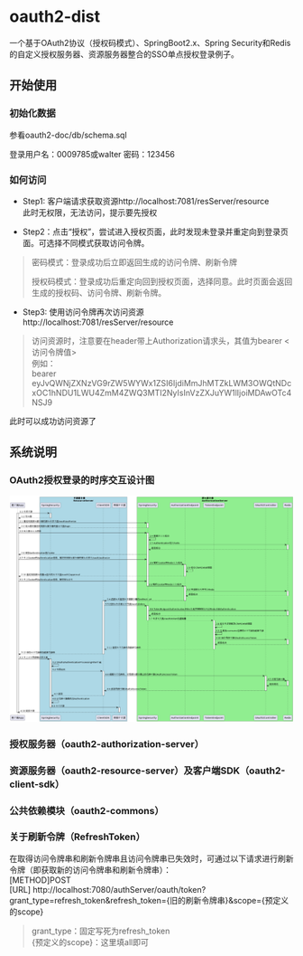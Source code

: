 # oauth2-dist
一个基于OAuth2协议（授权码模式）、SpringBoot2.x、Spring Security和Redis的自定义授权服务器、资源服务器整合的SSO单点授权登录例子。

## 开始使用
### 初始化数据
参看oauth2-doc/db/schema.sql

登录用户名：0009785或walter
密码：123456

### 如何访问
* Step1: 客户端请求获取资源http://localhost:7081/resServer/resource  
此时无权限，无法访问，提示要先授权

* Step2：点击“授权”，尝试进入授权页面，此时发现未登录并重定向到登录页面。可选择不同模式获取访问令牌。
> 密码模式：登录成功后立即返回生成的访问令牌、刷新令牌  
>
> 授权码模式：登录成功后重定向回到授权页面，选择同意。此时页面会返回生成的授权码、访问令牌、刷新令牌。  

* Step3: 使用访问令牌再次访问资源http://localhost:7081/resServer/resource  
> 访问资源时，注意要在header带上Authorization请求头，其值为bearer <访问令牌值>  
> 例如：  
> bearer eyJvQWNjZXNzVG9rZW5WYWx1ZSI6IjdiMmJhMTZkLWM3OWQtNDcxOC1hNDU1LWU4ZmM4ZWQ3MTI2NyIsInVzZXJuYW1lIjoiMDAwOTc4NSJ9

此时可以成功访问资源了

## 系统说明
### OAuth2授权登录的时序交互设计图
![Pandao editor.md](https://github.com/waltertan1988/oauth2-dist/blob/master/oauth2-doc/charts/oauth2.png?raw=true "oauth2.png")

### 授权服务器（oauth2-authorization-server）

### 资源服务器（oauth2-resource-server）及客户端SDK（oauth2-client-sdk）

### 公共依赖模块（oauth2-commons）

### 关于刷新令牌（RefreshToken）
在取得访问令牌串和刷新令牌串且访问令牌串已失效时，可通过以下请求进行刷新令牌（即获取新的访问令牌串和刷新令牌串）：  
[METHOD]POST  
[URL] http://localhost:7080/authServer/oauth/token?grant_type=refresh_token&refresh_token={旧的刷新令牌串}&scope={预定义的scope}  
> grant_type：固定写死为refresh_token  
> {预定义的scope}：这里填all即可  
